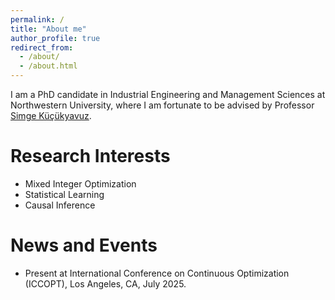 ```yaml
---
permalink: /
title: "About me"
author_profile: true
redirect_from: 
  - /about/
  - /about.html
---
```


I am a PhD candidate in Industrial Engineering and Management Sciences at Northwestern University, where I am fortunate to be advised by Professor [Simge Küçükyavuz](https://users.iems.northwestern.edu/~simge/).

Research Interests
======
- Mixed Integer Optimization
- Statistical Learning
- Causal Inference


News and Events
======
- Present at International Conference on Continuous Optimization (ICCOPT), Los Angeles, CA, July 2025.

